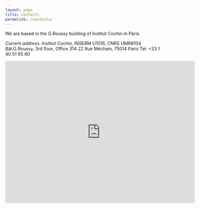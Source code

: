 ```yaml
---
layout: page
title: Contacts
permalink: /contacts/
---
```

We are based in the G.Roussy building of Institut Cochin in Paris.

*Current address:*
Institut Cochin, INSERM U1016, CNRS UMR8104
Bât.G.Roussy, 3rd floor, Office 314
22 Rue Méchain, 75014 Paris
Tel: +33 1 40 51 65 60


<iframe src="https://www.google.com/maps/embed?pb=!1m14!1m8!1m3!1d2626.144456526645!2d2.3368409!3d48.8363832!3m2!1i1024!2i768!4f13.1!3m3!1m2!1s0x47e671bf5d889481%3A0xc6532bb1d2422867!2sInstitut%20COCHIN%20-%20CNRS%20-%20INSERM%20-%20Universit%C3%A9%20Paris%20Cit%C3%A9!5e0!3m2!1sfr!2sfr!4v1696886255844!5m2!1sfr!2sfr" width="600" height="450" style="border:0;" allowfullscreen="" loading="lazy" referrerpolicy="no-referrer-when-downgrade"></iframe>
